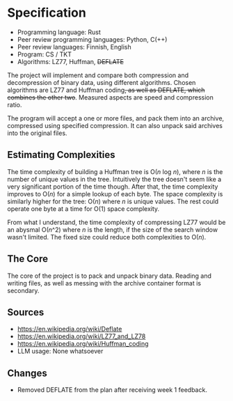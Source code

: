 # Specification

- Programming language: Rust
- Peer review programming languages: Python, C(++)
- Peer review languages: Finnish, English
- Program: CS / TKT
- Algorithms: LZ77, Huffman, ~~DEFLATE~~

The project will implement and compare both compression and decompression of binary data, using different algorithms. Chosen algorithms are LZ77 and Huffman coding~~, as well as DEFLATE, which combines the other two~~. Measured aspects are speed and compression ratio.

The program will accept a one or more files, and pack them into an archive, compressed using specified compression. It can also unpack said archives into the original files. 

## Estimating Complexities

The time complexity of building a Huffman tree is O(*n* log *n*), where *n* is the number of unique values in the tree. Intuitively the tree doesn't seem like a very significant portion of the time though. After that, the time complexity improves to O(*n*) for a simple lookup of each byte. The space complexity is similarly higher for the tree: O(*n*) where *n* is unique values. The rest could operate one byte at a time for O(1) space complexity.

From what I understand, the time complexity of compressing LZ77 would be an abysmal O(*n*^2) where *n* is the length, if the size of the search window wasn't limited. The fixed size could reduce both complexities to O(*n*).

## The Core

The core of the project is to pack and unpack binary data. Reading and writing files, as well as messing with the archive container format is secondary. 

## Sources
- https://en.wikipedia.org/wiki/Deflate
- https://en.wikipedia.org/wiki/LZ77_and_LZ78
- https://en.wikipedia.org/wiki/Huffman_coding
- LLM usage: None whatsoever

## Changes
- Removed DEFLATE from the plan after receiving week 1 feedback.